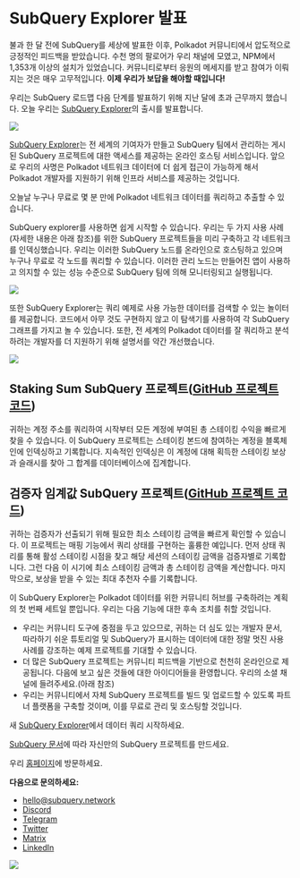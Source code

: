 # SubQuery Explorer 발표

불과 한 달 전에 SubQuery를 세상에 발표한 이후, Polkadot 커뮤니티에서 압도적으로 긍정적인 피드백을 받았습니다. 수천 명의 팔로어가 우리 채널에 모였고, NPM에서 1,353개 이상의 설치가 있었습니다. 커뮤니티로부터 응원의 메세지를 받고 참여가 이뤄지는 것은 매우 고무적입니다. **이제 우리가 보답을 해야할 때입니다!**

우리는 SubQuery 로드맵 다음 단계를 발표하기 위해 지난 달에 초과 근무까지 했습니다. 오늘 우리는 [SubQuery Explorer](https://explorer.subquery.network/)의 출시를 발표합니다.

![](https://miro.medium.com/max/1400/0*2bDaF3HPgNkpm8Kt)

[SubQuery Explorer](https://explorer.subquery.network/)는 전 세계의 기여자가 만들고 SubQuery 팀에서 관리하는 게시된 SubQuery 프로젝트에 대한 액세스를 제공하는 온라인 호스팅 서비스입니다. 앞으로 우리의 사명은 Polkadot 네트워크 데이터에 더 쉽게 접근이 가능하게 해서 Polkadot 개발자를 지원하기 위해 인프라 서비스를 제공하는 것입니다.

오늘날 누구나 무료로 몇 분 만에 Polkadot 네트워크 데이터를 쿼리하고 추출할 수 있습니다.

SubQuery explorer를 사용하면 쉽게 시작할 수 있습니다. 우리는 두 가지 사용 사례(자세한 내용은 아래 참조)를 위한 SubQuery 프로젝트들을 미리 구축하고 각 네트워크를 인덱싱했습니다. 우리는 이러한 SubQuery 노드를 온라인으로 호스팅하고 있으며 누구나 무료로 각 노드를 쿼리할 수 있습니다. 이러한 관리 노드는 만들어진 앱이 사용하고 의지할 수 있는 성능 수준으로 SubQuery 팀에 의해 모니터링되고 실행됩니다.

![](https://miro.medium.com/max/1400/0*3hmnk6sNoO5pdOWc)

또한 SubQuery Explorer는 쿼리 예제로 사용 가능한 데이터를 검색할 수 있는 놀이터를 제공합니다. 코드에서 아무 것도 구현하지 않고 이 탐색기를 사용하여 각 SubQuery 그래프를 가지고 놀 수 있습니다. 또한, 전 세계의 Polkadot 데이터를 잘 쿼리하고 분석하려는 개발자를 더 지원하기 위해 설명서를 약간 개선했습니다.

![](https://miro.medium.com/max/1400/0*V1Mjpi1-gAT6M8-q)

## **Staking Sum SubQuery 프로젝트(**[GitHub 프로젝트 코드](https://github.com/subquery/subql-examples/tree/main/sum-reward))

귀하는 계정 주소를 쿼리하여 시작부터 모든 계정에 부여된 총 스테이킹 수익을 빠르게 찾을 수 있습니다. 이 SubQuery 프로젝트는 스테이킹 본드에 참여하는 계정을 블록체인에 인덱싱하고 기록합니다. 지속적인 인덱싱은 이 계정에 대해 획득한 스테이킹 보상과 슬래시를 찾아 그 합계를 데이터베이스에 집계합니다.

## **검증자 임계값 SubQuery 프로젝트(**[GitHub 프로젝트 코드](https://github.com/subquery/subql-examples/tree/main/validator-threshold))

귀하는 검증자가 선출되기 위해 필요한 최소 스테이킹 금액을 빠르게 확인할 수 있습니다. 이 프로젝트는 매핑 기능에서 쿼리 상태를 구현하는 훌륭한 예입니다. 먼저 상태 쿼리를 통해 활성 스테이킹 시점을 찾고 해당 세션의 스테이킹 금액을 검증자별로 기록합니다. 그런 다음 이 시기에 최소 스테이킹 금액과 총 스테이킹 금액을 계산합니다. 마지막으로, 보상을 받을 수 있는 최대 추천자 수를 기록합니다.

이 SubQuery Explorer는 Polkadot 데이터를 위한 커뮤니티 허브를 구축하려는 계획의 첫 번째 세트일 뿐입니다. 우리는 다음 기능에 대한 후속 조치를 취할 것입니다.

-   우리는 커뮤니티 도구에 중점을 두고 있으므로, 귀하는 더 심도 있는 개발자 문서, 따라하기 쉬운 튜토리얼 및 SubQuery가 표시하는 데이터에 대한 정말 멋진 사용 사례를 강조하는 예제 프로젝트를 기대할 수 있습니다.
-   더 많은 SubQuery 프로젝트는 커뮤니티 피드백을 기반으로 천천히 온라인으로 제공됩니다. 다음에 보고 싶은 것들에 대한 아이디어들을 환영합니다. 우리의 소셜 채널에 들려주세요.(아래 참조)
-   우리는 커뮤니티에서 자체 SubQuery 프로젝트를 빌드 및 업로드할 수 있도록 파트너 플랫폼을 구축할 것이며, 이를 무료로 관리 및 호스팅할 것입니다.

새 [SubQuery Explorer](https://explorer.subquery.network/)에서 데이터 쿼리 시작하세요.

[SubQuery 문서](https://doc.subquery.network/)에 따라 자신만의 SubQuery 프로젝트를 만드세요.

우리 [홈페이지](https://subquery.network/)에 방문하세요.

**다음으로 문의하세요:**

-   [hello@subquery.network](mailto:hello@subquery.network)
-   [Discord](https://discord.com/invite/78zg8aBSMG)
-   [Telegram](https://t.me/subquerynetwork)
-   [Twitter](https://twitter.com/subquerynetwork)
-   [Matrix](https://matrix.to/#/#subquery:matrix.org)
-   [LinkedIn](https://www.linkedin.com/company/subquery)

![](https://miro.medium.com/max/1400/0*tzhwpKRunR7AqFhr)